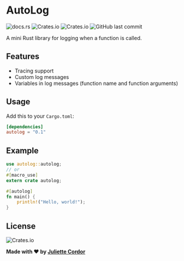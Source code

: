 # AutoLog

![docs.rs](https://img.shields.io/docsrs/autolog)
![Crates.io](https://img.shields.io/crates/d/autolog)
![Crates.io](https://img.shields.io/crates/v/autolog)
![GitHub last commit](https://img.shields.io/github/last-commit/jewlexx/autolog)

A mini Rust library for logging when a function is called.

## Features

- Tracing support
- Custom log messages
- Variables in log messages (function name and function arguments)

## Usage

Add this to your `Cargo.toml`:

```toml
[dependencies]
autolog = "0.1"
```

## Example

```rust
use autolog::autolog;
// or
#[macro_use]
extern crate autolog;

#[autolog]
fn main() {
    println!("Hello, world!");
}
```

## License

![Crates.io](https://img.shields.io/crates/l/autolog)

**Made with ❤️ by [Juliette Cordor](https://github.com/jewlexx)**
